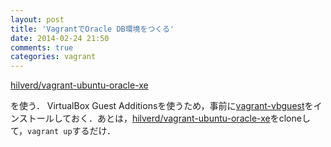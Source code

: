 ```yaml
---
layout: post
title: 'VagrantでOracle DB環境をつくる'
date: 2014-02-24 21:50
comments: true
categories: vagrant
---
```


[hilverd/vagrant-ubuntu-oracle-xe](https://github.com/hilverd/vagrant-ubuntu-oracle-xe)

を使う． VirtualBox Guest Additionsを使うため，事前に[vagrant-vbguest](https://github.com/dotless-de/vagrant-vbguest)をインストールしておく．あとは，[hilverd/vagrant-ubuntu-oracle-xe](https://github.com/hilverd/vagrant-ubuntu-oracle-xe)をcloneして，`vagrant up`するだけ．

